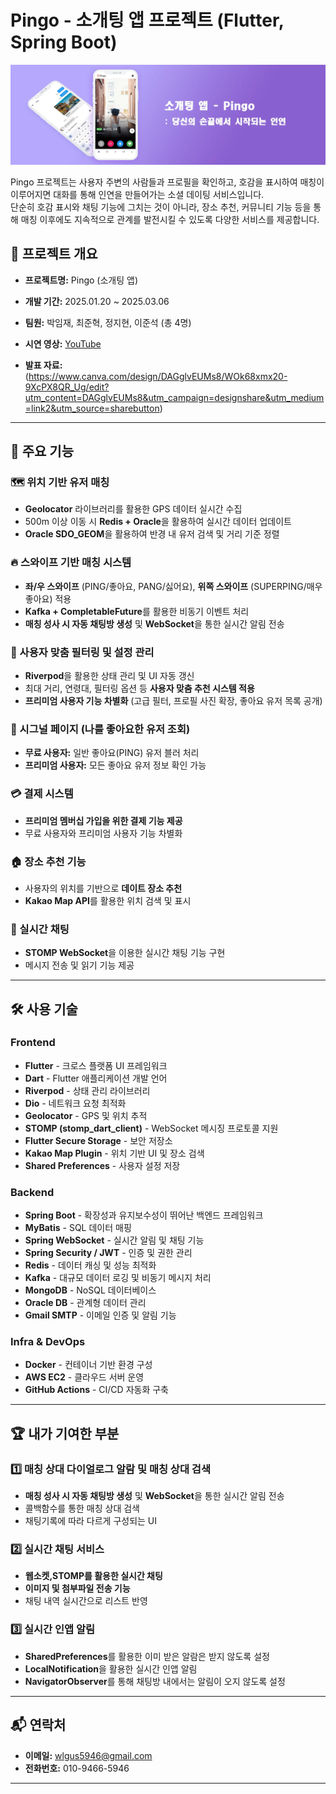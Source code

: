 # Pingo - 소개팅 앱 프로젝트 (Flutter, Spring Boot)

<img src = "./image.png">

Pingo 프로젝트는 사용자 주변의 사람들과 프로필을 확인하고, 호감을 표시하여 매칭이 이루어지면 대화를 통해 인연을 만들어가는 소셜 데이팅 서비스입니다.  
단순히 호감 표시와 채팅 기능에 그치는 것이 아니라, 장소 추천, 커뮤니티 기능 등을 통해 매칭 이후에도 지속적으로 관계를 발전시킬 수 있도록 다양한 서비스를 제공합니다.

## 📌 프로젝트 개요
- **프로젝트명:** Pingo (소개팅 앱)
- **개발 기간:** 2025.01.20 ~ 2025.03.06
- **팀원:** 박임재, 최준혁, 정지현, 이준석 (총 4명)

- **시연 영상:** [YouTube](https://www.youtube.com/watch?v=b9xO2-tBJ1s)
- **발표 자료:** (https://www.canva.com/design/DAGglvEUMs8/WOk68xmx20-9XcPX8QR_Ug/edit?utm_content=DAGglvEUMs8&utm_campaign=designshare&utm_medium=link2&utm_source=sharebutton)

---

## 📱 주요 기능

### 🗺️ 위치 기반 유저 매칭
- **Geolocator** 라이브러리를 활용한 GPS 데이터 실시간 수집
- 500m 이상 이동 시 **Redis + Oracle**을 활용하여 실시간 데이터 업데이트
- **Oracle SDO_GEOM**을 활용하여 반경 내 유저 검색 및 거리 기준 정렬

### 🔥 스와이프 기반 매칭 시스템
- **좌/우 스와이프** (PING/좋아요, PANG/싫어요), **위쪽 스와이프** (SUPERPING/매우 좋아요) 적용
- **Kafka + CompletableFuture**를 활용한 비동기 이벤트 처리
- **매칭 성사 시 자동 채팅방 생성** 및 **WebSocket**을 통한 실시간 알림 전송

### 🎯 사용자 맞춤 필터링 및 설정 관리
- **Riverpod**을 활용한 상태 관리 및 UI 자동 갱신
- 최대 거리, 연령대, 필터링 옵션 등 **사용자 맞춤 추천 시스템 적용**
- **프리미엄 사용자 기능 차별화** (고급 필터, 프로필 사진 확장, 좋아요 유저 목록 공개)

### 💌 시그널 페이지 (나를 좋아요한 유저 조회)
- **무료 사용자:** 일반 좋아요(PING) 유저 블러 처리  
- **프리미엄 사용자:** 모든 좋아요 유저 정보 확인 가능

### 💳 결제 시스템
- **프리미엄 멤버십 가입을 위한 결제 기능 제공**
- 무료 사용자와 프리미엄 사용자 기능 차별화

### 🏠 장소 추천 기능
- 사용자의 위치를 기반으로 **데이트 장소 추천**
- **Kakao Map API**를 활용한 위치 검색 및 표시

### 💬 실시간 채팅
- **STOMP WebSocket**을 이용한 실시간 채팅 기능 구현
- 메시지 전송 및 읽기 기능 제공

---

## 🛠️ 사용 기술

### **Frontend**
- **Flutter** - 크로스 플랫폼 UI 프레임워크
- **Dart** - Flutter 애플리케이션 개발 언어
- **Riverpod** - 상태 관리 라이브러리
- **Dio** - 네트워크 요청 최적화
- **Geolocator** - GPS 및 위치 추적
- **STOMP (stomp_dart_client)** - WebSocket 메시징 프로토콜 지원
- **Flutter Secure Storage** - 보안 저장소
- **Kakao Map Plugin** - 위치 기반 UI 및 장소 검색
- **Shared Preferences** - 사용자 설정 저장

### **Backend**
- **Spring Boot** - 확장성과 유지보수성이 뛰어난 백엔드 프레임워크
- **MyBatis** - SQL 데이터 매핑
- **Spring WebSocket** - 실시간 알림 및 채팅 기능
- **Spring Security / JWT** - 인증 및 권한 관리
- **Redis** - 데이터 캐싱 및 성능 최적화
- **Kafka** - 대규모 데이터 로깅 및 비동기 메시지 처리
- **MongoDB** - NoSQL 데이터베이스
- **Oracle DB** - 관계형 데이터 관리
- **Gmail SMTP** - 이메일 인증 및 알림 기능

### **Infra & DevOps**
- **Docker** - 컨테이너 기반 환경 구성
- **AWS EC2** - 클라우드 서버 운영
- **GitHub Actions** - CI/CD 자동화 구축

---

## 🏆 내가 기여한 부분

### 1️⃣ 매칭 상대 다이얼로그 알람 및 매칭 상대 검색
- **매칭 성사 시 자동 채팅방 생성** 및 **WebSocket**을 통한 실시간 알림 전송
- 콜백함수를 통한 매칭 상대 검색
- 채팅기록에 따라 다르게 구성되는 UI

### 2️⃣ 실시간 채팅 서비스
- **웹소켓,STOMP를 활용한 실시간 채팅**
- **이미지 및 첨부파일 전송 기능**
- 채팅 내역 실시간으로 리스트 반영


### 3️⃣ 실시간 인앱 알림
- **SharedPreferences**를 활용한 이미 받은 알람은 받지 않도록 설정
- **LocalNotification**을 활용한 실시간 인앱 알림
- **NavigatorObserver**를 통해 채팅방 내에서는 알림이 오지 않도록 설정



---

## 📬 연락처
- **이메일:** wlgus5946@gmail.com
- **전화번호:** 010-9466-5946

---
